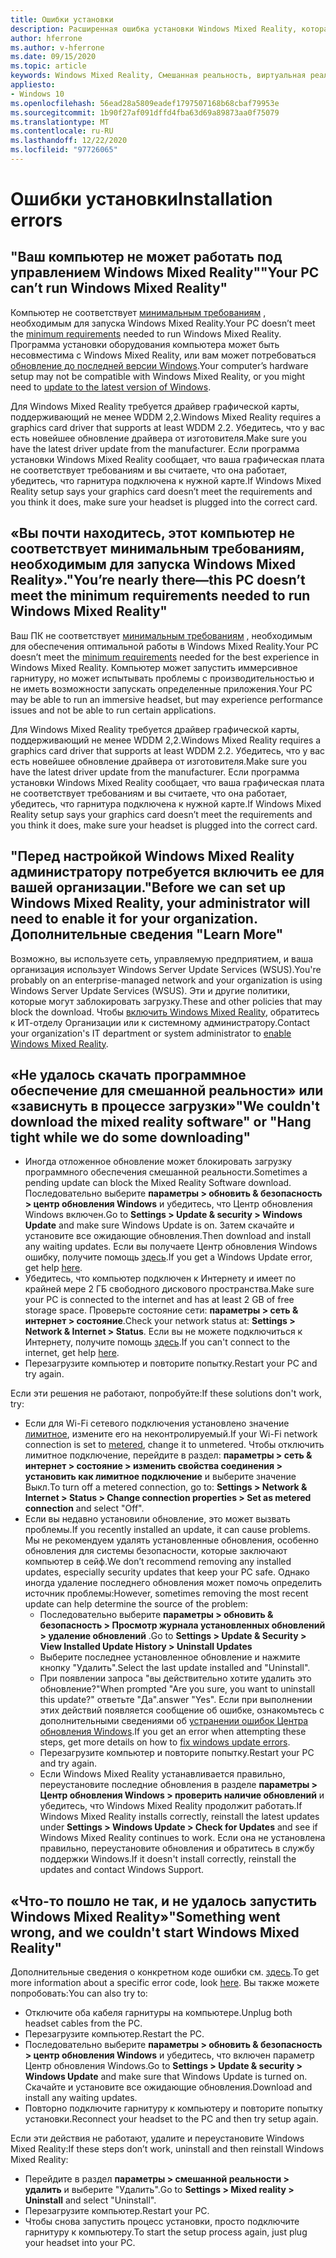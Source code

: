 ```yaml
---
title: Ошибки установки
description: Расширенная ошибка установки Windows Mixed Reality, которая выходит за пределы стандартной документации по поддержке пользователей.
author: hferrone
ms.author: v-hferrone
ms.date: 09/15/2020
ms.topic: article
keywords: Windows Mixed Reality, Смешанная реальность, виртуальная реальность, VR, MR, устранение неполадок, ошибки, Справка, поддержка, установка
appliesto:
- Windows 10
ms.openlocfilehash: 56ead28a5809eadef1797507168b68cbaf79953e
ms.sourcegitcommit: 1b90f27af091dffd4fba63d69a89873aa0f75079
ms.translationtype: MT
ms.contentlocale: ru-RU
ms.lasthandoff: 12/22/2020
ms.locfileid: "97726065"
---
```

# <a name="installation-errors"></a><span data-ttu-id="cca2e-104">Ошибки установки</span><span class="sxs-lookup"><span data-stu-id="cca2e-104">Installation errors</span></span>

## <a name="your-pc-cant-run-windows-mixed-reality"></a><span data-ttu-id="cca2e-105">"Ваш компьютер не может работать под управлением Windows Mixed Reality"</span><span class="sxs-lookup"><span data-stu-id="cca2e-105">"Your PC can’t run Windows Mixed Reality"</span></span>

<span data-ttu-id="cca2e-106">Компьютер не соответствует [минимальным требованиям](https://support.microsoft.com/help/4039260/windows-10-mixed-reality-pc-hardware-guidelines) , необходимым для запуска Windows Mixed Reality.</span><span class="sxs-lookup"><span data-stu-id="cca2e-106">Your PC doesn’t meet the [minimum requirements](https://support.microsoft.com/help/4039260/windows-10-mixed-reality-pc-hardware-guidelines) needed to run Windows Mixed Reality.</span></span> <span data-ttu-id="cca2e-107">Программа установки оборудования компьютера может быть несовместима с Windows Mixed Reality, или вам может потребоваться [обновление до последней версии Windows](https://support.microsoft.com/help/12373/windows-update-faq).</span><span class="sxs-lookup"><span data-stu-id="cca2e-107">Your computer’s hardware setup may not be compatible with Windows Mixed Reality, or you might need to [update to the latest version of Windows](https://support.microsoft.com/help/12373/windows-update-faq).</span></span> 

<span data-ttu-id="cca2e-108">Для Windows Mixed Reality требуется драйвер графической карты, поддерживающий не менее WDDM 2,2.</span><span class="sxs-lookup"><span data-stu-id="cca2e-108">Windows Mixed Reality requires a graphics card driver that supports at least WDDM 2.2.</span></span> <span data-ttu-id="cca2e-109">Убедитесь, что у вас есть новейшее обновление драйвера от изготовителя.</span><span class="sxs-lookup"><span data-stu-id="cca2e-109">Make sure you have the latest driver update from the manufacturer.</span></span> <span data-ttu-id="cca2e-110">Если программа установки Windows Mixed Reality сообщает, что ваша графическая плата не соответствует требованиям и вы считаете, что она работает, убедитесь, что гарнитура подключена к нужной карте.</span><span class="sxs-lookup"><span data-stu-id="cca2e-110">If Windows Mixed Reality setup says your graphics card doesn’t meet the requirements and you think it does, make sure your headset is plugged into the correct card.</span></span>

## <a name="youre-nearly-therethis-pc-doesnt-meet-the-minimum-requirements-needed-to-run-windows-mixed-reality"></a><span data-ttu-id="cca2e-111">«Вы почти находитесь, этот компьютер не соответствует минимальным требованиям, необходимым для запуска Windows Mixed Reality».</span><span class="sxs-lookup"><span data-stu-id="cca2e-111">"You’re nearly there—this PC doesn’t meet the minimum requirements needed to run Windows Mixed Reality"</span></span>

<span data-ttu-id="cca2e-112">Ваш ПК не соответствует [минимальным требованиям](https://support.microsoft.com/help/4039260/windows-10-mixed-reality-pc-hardware-guidelines) , необходимым для обеспечения оптимальной работы в Windows Mixed Reality.</span><span class="sxs-lookup"><span data-stu-id="cca2e-112">Your PC doesn’t meet the [minimum requirements](https://support.microsoft.com/help/4039260/windows-10-mixed-reality-pc-hardware-guidelines) needed for the best experience in Windows Mixed Reality.</span></span> <span data-ttu-id="cca2e-113">Компьютер может запустить иммерсивное гарнитуру, но может испытывать проблемы с производительностью и не иметь возможности запускать определенные приложения.</span><span class="sxs-lookup"><span data-stu-id="cca2e-113">Your PC may be able to run an immersive headset, but may experience performance issues and not be able to run certain applications.</span></span>

<span data-ttu-id="cca2e-114">Для Windows Mixed Reality требуется драйвер графической карты, поддерживающий не менее WDDM 2,2.</span><span class="sxs-lookup"><span data-stu-id="cca2e-114">Windows Mixed Reality requires a graphics card driver that supports at least WDDM 2.2.</span></span> <span data-ttu-id="cca2e-115">Убедитесь, что у вас есть новейшее обновление драйвера от изготовителя.</span><span class="sxs-lookup"><span data-stu-id="cca2e-115">Make sure you have the latest driver update from the manufacturer.</span></span> <span data-ttu-id="cca2e-116">Если программа установки Windows Mixed Reality сообщает, что ваша графическая плата не соответствует требованиям и вы считаете, что она работает, убедитесь, что гарнитура подключена к нужной карте.</span><span class="sxs-lookup"><span data-stu-id="cca2e-116">If Windows Mixed Reality setup says your graphics card doesn’t meet the requirements and you think it does, make sure your headset is plugged into the correct card.</span></span>

## <a name="before-we-can-set-up-windows-mixed-reality-your-administrator-will-need-to-enable-it-for-your-organization-learn-more"></a><span data-ttu-id="cca2e-117">"Перед настройкой Windows Mixed Reality администратору потребуется включить ее для вашей организации.</span><span class="sxs-lookup"><span data-stu-id="cca2e-117">"Before we can set up Windows Mixed Reality, your administrator will need to enable it for your organization.</span></span> <span data-ttu-id="cca2e-118">Дополнительные сведения "</span><span class="sxs-lookup"><span data-stu-id="cca2e-118">Learn More"</span></span>

<span data-ttu-id="cca2e-119">Возможно, вы используете сеть, управляемую предприятием, и ваша организация использует Windows Server Update Services (WSUS).</span><span class="sxs-lookup"><span data-stu-id="cca2e-119">You're probably on an enterprise-managed network and your organization is using Windows Server Update Services (WSUS).</span></span> <span data-ttu-id="cca2e-120">Эти и другие политики, которые могут заблокировать загрузку.</span><span class="sxs-lookup"><span data-stu-id="cca2e-120">These and other policies that may block the download.</span></span> <span data-ttu-id="cca2e-121">Чтобы [включить Windows Mixed Reality](https://docs.microsoft.com/windows/application-management/manage-windows-mixed-reality#enable), обратитесь к ИТ-отделу Организации или к системному администратору.</span><span class="sxs-lookup"><span data-stu-id="cca2e-121">Contact your organization's IT department or system administrator to [enable Windows Mixed Reality](https://docs.microsoft.com/windows/application-management/manage-windows-mixed-reality#enable).</span></span>

## <a name="we-couldnt-download-the-mixed-reality-software-or-hang-tight-while-we-do-some-downloading"></a><span data-ttu-id="cca2e-122">«Не удалось скачать программное обеспечение для смешанной реальности» или «зависнуть в процессе загрузки»</span><span class="sxs-lookup"><span data-stu-id="cca2e-122">"We couldn't download the mixed reality software" or "Hang tight while we do some downloading"</span></span>

* <span data-ttu-id="cca2e-123">Иногда отложенное обновление может блокировать загрузку программного обеспечения смешанной реальности.</span><span class="sxs-lookup"><span data-stu-id="cca2e-123">Sometimes a pending update can block the Mixed Reality Software download.</span></span> <span data-ttu-id="cca2e-124">Последовательно выберите **параметры > обновить & безопасность > центр обновления Windows** и убедитесь, что Центр обновления Windows включен.</span><span class="sxs-lookup"><span data-stu-id="cca2e-124">Go to **Settings > Update & security > Windows Update** and make sure Windows Update is on.</span></span> <span data-ttu-id="cca2e-125">Затем скачайте и установите все ожидающие обновления.</span><span class="sxs-lookup"><span data-stu-id="cca2e-125">Then download and install any waiting updates.</span></span> <span data-ttu-id="cca2e-126">Если вы получаете Центр обновления Windows ошибку, получите помощь [здесь](https://support.microsoft.com/help/10164/fix-windows-update-errors).</span><span class="sxs-lookup"><span data-stu-id="cca2e-126">If you get a Windows Update error, get help [here](https://support.microsoft.com/help/10164/fix-windows-update-errors).</span></span>
* <span data-ttu-id="cca2e-127">Убедитесь, что компьютер подключен к Интернету и имеет по крайней мере 2 ГБ свободного дискового пространства.</span><span class="sxs-lookup"><span data-stu-id="cca2e-127">Make sure your PC is connected to the internet and has at least 2 GB of free storage space.</span></span> <span data-ttu-id="cca2e-128">Проверьте состояние сети: **параметры > сеть & интернет > состояние**.</span><span class="sxs-lookup"><span data-stu-id="cca2e-128">Check your network status at: **Settings > Network & Internet > Status**.</span></span> <span data-ttu-id="cca2e-129">Если вы не можете подключиться к Интернету, получите помощь [здесь](https://support.microsoft.com/help/10741/windows-10-fix-network-connection-issues).</span><span class="sxs-lookup"><span data-stu-id="cca2e-129">If you can't connect to the internet, get help [here](https://support.microsoft.com/help/10741/windows-10-fix-network-connection-issues).</span></span>  
* <span data-ttu-id="cca2e-130">Перезагрузите компьютер и повторите попытку.</span><span class="sxs-lookup"><span data-stu-id="cca2e-130">Restart your PC and try again.</span></span> 

<span data-ttu-id="cca2e-131">Если эти решения не работают, попробуйте:</span><span class="sxs-lookup"><span data-stu-id="cca2e-131">If these solutions don't work, try:</span></span>
* <span data-ttu-id="cca2e-132">Если для Wi-Fi сетевого подключения установлено значение [лимитное](https://support.microsoft.com//help/17452/windows-metered-internet-connections-faq), измените его на неконтролируемый.</span><span class="sxs-lookup"><span data-stu-id="cca2e-132">If your Wi-Fi network connection is set to [metered](https://support.microsoft.com//help/17452/windows-metered-internet-connections-faq), change it to unmetered.</span></span> <span data-ttu-id="cca2e-133">Чтобы отключить лимитное подключение, перейдите в раздел: **параметры > сеть & интернет > состояние > изменить свойства соединения > установить как лимитное подключение** и выберите значение Выкл.</span><span class="sxs-lookup"><span data-stu-id="cca2e-133">To turn off a metered connection, go to: **Settings > Network & Internet > Status > Change connection properties > Set as metered connection** and select "Off".</span></span>  
* <span data-ttu-id="cca2e-134">Если вы недавно установили обновление, это может вызвать проблемы.</span><span class="sxs-lookup"><span data-stu-id="cca2e-134">If you recently installed an update, it can cause problems.</span></span> <span data-ttu-id="cca2e-135">Мы не рекомендуем удалять установленные обновления, особенно обновления для системы безопасности, которые заключают компьютер в сейф.</span><span class="sxs-lookup"><span data-stu-id="cca2e-135">We don’t recommend removing any installed updates, especially security updates that keep your PC safe.</span></span> <span data-ttu-id="cca2e-136">Однако иногда удаление последнего обновления может помочь определить источник проблемы:</span><span class="sxs-lookup"><span data-stu-id="cca2e-136">However, sometimes removing the most recent update can help determine the source of the problem:</span></span> 
    * <span data-ttu-id="cca2e-137">Последовательно выберите **параметры > обновить & безопасность > Просмотр журнала установленных обновлений > удаление обновлений** .</span><span class="sxs-lookup"><span data-stu-id="cca2e-137">Go to **Settings > Update & Security > View Installed Update History > Uninstall Updates**</span></span>
    * <span data-ttu-id="cca2e-138">Выберите последнее установленное обновление и нажмите кнопку "Удалить".</span><span class="sxs-lookup"><span data-stu-id="cca2e-138">Select the last update installed and "Uninstall".</span></span>
    * <span data-ttu-id="cca2e-139">При появлении запроса "вы действительно хотите удалить это обновление?"</span><span class="sxs-lookup"><span data-stu-id="cca2e-139">When prompted "Are you sure, you want to uninstall this update?"</span></span> <span data-ttu-id="cca2e-140">ответьте "Да".</span><span class="sxs-lookup"><span data-stu-id="cca2e-140">answer "Yes".</span></span> <span data-ttu-id="cca2e-141">Если при выполнении этих действий появляется сообщение об ошибке, ознакомьтесь с дополнительными сведениями об [устранении ошибок Центра обновления Windows](https://support.microsoft.com//help/10164/fix-windows-update-errors).</span><span class="sxs-lookup"><span data-stu-id="cca2e-141">If you get an error when attempting these steps, get more details on how to [fix windows update errors](https://support.microsoft.com//help/10164/fix-windows-update-errors).</span></span> 
    * <span data-ttu-id="cca2e-142">Перезагрузите компьютер и повторите попытку.</span><span class="sxs-lookup"><span data-stu-id="cca2e-142">Restart your PC and try again.</span></span> 
    * <span data-ttu-id="cca2e-143">Если Windows Mixed Reality устанавливается правильно, переустановите последние обновления в разделе **параметры > Центр обновления Windows > проверить наличие обновлений** и убедитесь, что Windows Mixed Reality продолжит работать.</span><span class="sxs-lookup"><span data-stu-id="cca2e-143">If Windows Mixed Reality installs correctly, reinstall the latest updates under **Settings > Windows Update > Check for Updates** and see if Windows Mixed Reality continues to work.</span></span> <span data-ttu-id="cca2e-144">Если она не установлена правильно, переустановите обновления и обратитесь в службу поддержки Windows.</span><span class="sxs-lookup"><span data-stu-id="cca2e-144">If it doesn't install correctly, reinstall the updates and contact Windows Support.</span></span> 

## <a name="something-went-wrong-and-we-couldnt-start-windows-mixed-reality"></a><span data-ttu-id="cca2e-145">«Что-то пошло не так, и не удалось запустить Windows Mixed Reality»</span><span class="sxs-lookup"><span data-stu-id="cca2e-145">"Something went wrong, and we couldn't start Windows Mixed Reality"</span></span>
<span data-ttu-id="cca2e-146">Дополнительные сведения о конкретном коде ошибки см. [здесь](error-codes.md).</span><span class="sxs-lookup"><span data-stu-id="cca2e-146">To get more information about a specific error code, look [here](error-codes.md).</span></span> <span data-ttu-id="cca2e-147">Вы также можете попробовать:</span><span class="sxs-lookup"><span data-stu-id="cca2e-147">You can also try to:</span></span>

* <span data-ttu-id="cca2e-148">Отключите оба кабеля гарнитуры на компьютере.</span><span class="sxs-lookup"><span data-stu-id="cca2e-148">Unplug both headset cables from the PC.</span></span>
* <span data-ttu-id="cca2e-149">Перезагрузите компьютер.</span><span class="sxs-lookup"><span data-stu-id="cca2e-149">Restart the PC.</span></span>
* <span data-ttu-id="cca2e-150">Последовательно выберите **параметры > обновить & безопасность > центр обновления Windows** и убедитесь, что включен параметр Центр обновления Windows.</span><span class="sxs-lookup"><span data-stu-id="cca2e-150">Go to **Settings > Update & security > Windows Update** and make sure that Windows Update is turned on.</span></span> <span data-ttu-id="cca2e-151">Скачайте и установите все ожидающие обновления.</span><span class="sxs-lookup"><span data-stu-id="cca2e-151">Download and install any waiting updates.</span></span>
* <span data-ttu-id="cca2e-152">Повторно подключите гарнитуру к компьютеру и повторите попытку установки.</span><span class="sxs-lookup"><span data-stu-id="cca2e-152">Reconnect your headset to the PC and then try setup again.</span></span>

<span data-ttu-id="cca2e-153">Если эти действия не работают, удалите и переустановите Windows Mixed Reality:</span><span class="sxs-lookup"><span data-stu-id="cca2e-153">If these steps don’t work, uninstall and then reinstall Windows Mixed Reality:</span></span>
* <span data-ttu-id="cca2e-154">Перейдите в раздел **параметры > смешанной реальности > удалить** и выберите "Удалить".</span><span class="sxs-lookup"><span data-stu-id="cca2e-154">Go to **Settings > Mixed reality > Uninstall** and select "Uninstall".</span></span> 
* <span data-ttu-id="cca2e-155">Перезагрузите компьютер.</span><span class="sxs-lookup"><span data-stu-id="cca2e-155">Restart your PC.</span></span> 
* <span data-ttu-id="cca2e-156">Чтобы снова запустить процесс установки, просто подключите гарнитуру к компьютеру.</span><span class="sxs-lookup"><span data-stu-id="cca2e-156">To start the setup process again, just plug your headset into your PC.</span></span>
